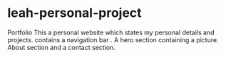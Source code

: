 # leah-personal-project
Portfolio
This a personal website which states my personal details and projects.
contains a navigation bar .
A hero section containing a picture.
About section and a contact section.


